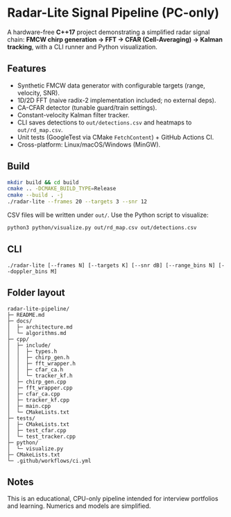 # Radar-Lite Signal Pipeline (PC-only)

A hardware-free **C++17** project demonstrating a simplified radar signal chain:
**FMCW chirp generation → FFT → CFAR (Cell-Averaging) → Kalman tracking**, with a CLI runner and Python visualization.

## Features
- Synthetic FMCW data generator with configurable targets (range, velocity, SNR).
- 1D/2D FFT (naive radix-2 implementation included; no external deps).
- CA-CFAR detector (tunable guard/train settings).
- Constant-velocity Kalman filter tracker.
- CLI saves detections to `out/detections.csv` and heatmaps to `out/rd_map.csv`.
- Unit tests (GoogleTest via CMake `FetchContent`) + GitHub Actions CI.
- Cross-platform: Linux/macOS/Windows (MinGW).

## Build
```bash
mkdir build && cd build
cmake .. -DCMAKE_BUILD_TYPE=Release
cmake --build . -j
./radar-lite --frames 20 --targets 3 --snr 12
```

CSV files will be written under `out/`. Use the Python script to visualize:
```bash
python3 python/visualize.py out/rd_map.csv out/detections.csv
```

## CLI
```
./radar-lite [--frames N] [--targets K] [--snr dB] [--range_bins N] [--doppler_bins M]
```

## Folder layout
```
radar-lite-pipeline/
├─ README.md
├─ docs/
│  ├─ architecture.md
│  └─ algorithms.md
├─ cpp/
│  ├─ include/
│  │  ├─ types.h
│  │  ├─ chirp_gen.h
│  │  ├─ fft_wrapper.h
│  │  ├─ cfar_ca.h
│  │  └─ tracker_kf.h
│  ├─ chirp_gen.cpp
│  ├─ fft_wrapper.cpp
│  ├─ cfar_ca.cpp
│  ├─ tracker_kf.cpp
│  ├─ main.cpp
│  └─ CMakeLists.txt
├─ tests/
│  ├─ CMakeLists.txt
│  ├─ test_cfar.cpp
│  └─ test_tracker.cpp
├─ python/
│  └─ visualize.py
├─ CMakeLists.txt
└─ .github/workflows/ci.yml
```

## Notes
This is an educational, CPU-only pipeline intended for interview portfolios and learning. Numerics and models are simplified.
